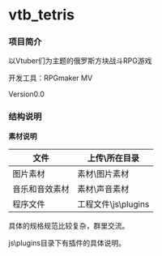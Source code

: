 # vtb_tetris
### 项目简介
以Vtuber们为主题的俄罗斯方块战斗RPG游戏

开发工具：RPGmaker MV

Version0.0
### 结构说明
**素材说明**

| 文件 | 上传\所在目录 |
| ---- | ---- |
| 图片素材 | 素材\图片素材 |
| 音乐和音效素材 | 素材\声音素材 |
| 程序文件 | 工程文件\js\plugins |

具体的规格规范比较复杂，群里交流。

js\plugins目录下有插件的具体说明。
